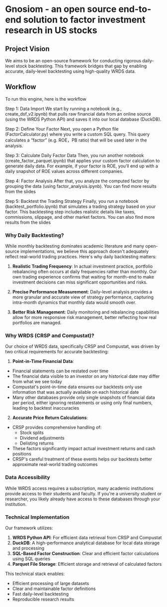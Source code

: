 # Gnosiom - an open source end-to-end solution to factor investment research in US stocks

## Project Vision

We aims to be an open-source framework for conducting rigorous daily-level stock backtesting. This framework bridges that gap by enabling accurate, daily-level backtesting using high-quality WRDS data.

## Workflow

To run this engine, here is the workflow

Step 1: Data Import
We start by running a notebook (e.g., create_dsf_v2.ipynb) that pulls raw financial data from an online source (using the WRDS Python API) and saves it into our local database (DuckDB). 

Step 2: Define Your Factor
Next, you open a Python file (FactorCalculator.py) where you write a custom SQL query. This query calculates a “factor” (e.g. ROE，PB ratio) that will be used later in the analysis. 

Step 3: Calculate Daily Factor Data
Then, you run another notebook (create_factor_parquet.ipynb) that applies your custom factor calculation to generate daily data. For example, if your factor is ROE, you’ll end up with a daily snapshot of ROE values across different companies. 

Step 4: Factor Analysis
After that, you analyze the computed factor by grouping the data (using factor_analysis.ipynb). You can find  more results from the slides

Step 5: Backtest the Trading Strategy
Finally, you run a notebook (backtest_portfolio.ipynb) that simulates a trading strategy based on your factor. This backtesting step includes realistic details like taxes, commissions, slippage, and other market factors. You can also find more results from the slides




### Why Daily Backtesting?

While monthly backtesting dominates academic literature and many open-source implementations, we believe this approach doesn't adequately reflect real-world trading practices. Here's why daily backtesting matters:

1. **Realistic Trading Frequency**: In actual investment practice, portfolio rebalancing often occurs at daily frequencies rather than monthly. Our own trading experience confirms that waiting for month-end to make investment decisions can miss significant opportunities and risks.

2. **Precise Performance Measurement**: Daily-level analysis provides a more granular and accurate view of strategy performance, capturing intra-month dynamics that monthly data would smooth over.

3. **Better Risk Management**: Daily monitoring and rebalancing capabilities allow for more responsive risk management, better reflecting how real portfolios are managed.

### Why WRDS (CRSP and Compustat)?

Our choice of WRDS data, specifically CRSP and Compustat, was driven by two critical requirements for accurate backtesting:

1. **Point-in-Time Financial Data**: 
  - Financial statements can be restated over time
  - The financial data visible to an investor on any historical date may differ from what we see today
  - Compustat's point-in-time data ensures our backtests only use information that was actually available on each historical date
  - Many other databases provide only single snapshots of financial data per period, either ignoring restatements or using only final numbers, leading to backtest inaccuracies

2. **Accurate Price Return Calculations**:
  - CRSP provides comprehensive handling of:
    - Stock splits
    - Dividend adjustments
    - Delisting returns
  - These factors significantly impact actual investment returns and cash positions
  - CRSP's careful treatment of these events helps our backtests better approximate real-world trading outcomes

### Data Accessibility

While WRDS access requires a subscription, many academic institutions provide access to their students and faculty. If you're a university student or researcher, you likely already have access to these databases through your institution.

### Technical Implementation

Our framework utilizes:
1. **WRDS Python API**: For efficient data retrieval from CRSP and Compustat
2. **DuckDB**: A high-performance analytical database for local data storage and processing
3. **SQL-Based Factor Construction**: Clear and efficient factor calculations using SQL queries
4. **Parquet File Storage**: Efficient storage and retrieval of calculated factors

This technical stack enables:
- Efficient processing of large datasets
- Clear and maintainable factor definitions
- Fast daily-level backtesting
- Reproducible research results


